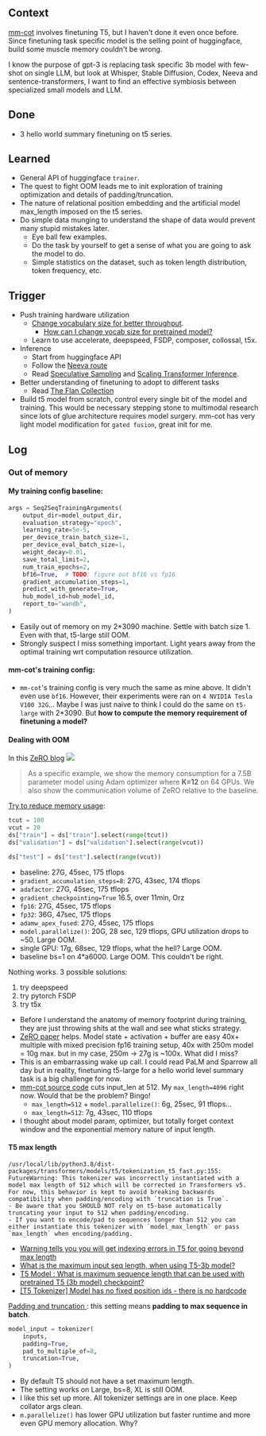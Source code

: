 ## Context
[mm-cot]() involves finetuning T5, but I haven't done it even once before. Since finetuning task specific model is the selling point of huggingface, build some muscle memory couldn't be wrong. 

I know the purpose of gpt-3 is replacing task specific 3b model with few-shot on single LLM, but look at Whisper, Stable Diffusion, Codex, Neeva and sentence-transformers, I want to find an effective symbiosis between specialized small models and LLM. 

## Done
- 3 hello world summary finetuning on t5 series. 

## Learned
- General API of huggingface `trainer`. 
- The quest to fight OOM leads me to init exploration of training optimization and details of padding/truncation. 
- The nature of relational position embedding and the artificial model max_length imposed on the t5 series. 
- Do simple data munging to understand the shape of data would prevent many stupid mistakes later. 
  - Eye ball few examples. 
  - Do the task by yourself to get a sense of what you are going to ask the model to do.
  - Simple statistics on the dataset, such as token length distribution, token frequency, etc.

## Trigger
- Push training hardware utilization
  - [Change vocabulary size for better throughput](https://twitter.com/karpathy/status/1621578354024677377). 
    - [How can I change vocab size for pretrained model?](https://github.com/huggingface/transformers/issues/237)
  - Learn to use accelerate, deepspeed, FSDP, composer, collossal, t5x. 
- Inference
  - Start from huggingface API
  - Follow the [Neeva route](https://twitter.com/neeva/status/1622640441064579076?s=12&t=MjCpOKlzFcDn81EVM_HUFg)
  - Read [Speculative Sampling](https://arxiv.org/abs/2302.01318) and [Scaling Transformer Inference](https://arxiv.org/abs/2211.05102). 
- Better understanding of finetuning to adopt to different tasks
  - Read [The Flan Collection](http://arxiv.org/abs/2301.13688)
- Build t5 model from scratch, control every single bit of the model and training. This would be necessary stepping stone to multimodal research since lots of glue architecture requires model surgery. mm-cot has very light model modification for `gated fusion`, great init for me. 


## Log
### Out of memory
#### My training config baseline:
```python
args = Seq2SeqTrainingArguments(
    output_dir=model_output_dir,
    evaluation_strategy="epoch",
    learning_rate=5e-5,
    per_device_train_batch_size=1,
    per_device_eval_batch_size=1,
    weight_decay=0.01,
    save_total_limit=2,
    num_train_epochs=2,
    bf16=True,  # TODO: figure out bf16 vs fp16
    gradient_accumulation_steps=1,
    predict_with_generate=True,
    hub_model_id=hub_model_id,
    report_to="wandb",
)
```
- Easily out of memory on my 2*3090 machine. Settle with batch size 1. Even with that, t5-large still OOM.
- Strongly suspect I miss something important. Light years away from the optimal training wrt computation resource utilization. 

#### mm-cot's training config:
- `mm-cot`'s training config is very much the same as mine above. It didn't even use `bf16`. However, their experiments were ran on `4 NVIDIA Tesla V100 32G`... Maybe I was just naive to think I could do the same on `t5-large` with 2*3090. But **how to compute the memory requirement of finetuning a model?**

#### Dealing with OOM
In this [ZeRO blog](https://www.microsoft.com/en-us/research/blog/ZeRO-deepspeed-new-system-optimizations-enable-training-models-with-over-100-billion-parameters/)
![](https://www.microsoft.com/en-us/research/uploads/prod/2020/02/DeepSpeed-Image-1.png)
>  As a specific example, we show the memory consumption for a 7.5B parameter model using Adam optimizer where **K=12** on 64 GPUs. We also show the communication volume of ZeRO relative to the baseline.

[Try to reduce memory usage](https://huggingface.co/docs/transformers/v4.18.0/en/performance):
```python
tcut = 100
vcut = 20
ds["train"] = ds["train"].select(range(tcut))
ds["validation"] = ds["validation"].select(range(vcut))

ds["test"] = ds["test"].select(range(vcut))
```
- baseline: 27G, 45sec, 175 tflops
- `gradient_accumulation_steps=8`: 27G, 43sec, 174 tflops
- `adafactor`: 27G, 45sec, 175 tflops
- `gradient_checkpointing=True` 16.5, over 11min, Orz
- `fp16`: 27G, 45sec, 175 tflops
- `fp32`: 36G, 47sec, 175 tflops
- `adamw_apex_fused`: 27G, 45sec, 175 tflops
- `model.parallelize()`: 20G, 28 sec, 129 tflops, GPU utilization drops to ~50. Large OOM. 
- single GPU: 17g, 68sec, 129 tflops, what the hell? Large OOM. 
- baseline bs=1 on 4*a6000. Large OOM. This couldn't be right. 


Nothing works. 3 possible solutions:
1. try deepspeed
2. try pytorch FSDP
3. try t5x

- Before I understand the anatomy of memory footprint during training, they are just throwing shits at the wall and see what sticks strategy. 
- [ZeRO paper](http://arxiv.org/abs/1910.02054) helps. Model state + activation + buffer are easy 40x+ multiple with mixed precision fp16 training setup, 40x with 250m model = 10g max. but in my case, 250m -> 27g is ~100x. What did I miss?
- This is an embarrassing wake up call. I could read PaLM and Sparrow all day but in reality, finetuning t5-large for a hello world level summary task is a big challenge for now. 
- [mm-cot source code](https://github.com/amazon-science/mm-cot/blob/main/main.py#L32) cuts input_len at 512. My `max_length=4096` right now. Would that be the problem? Bingo!
  - `max_length=512` + `model.parallelize()`: 6g, 25sec, 91 tflops...
  - `max_length=512`: 7g, 43sec, 110 tflops
- I thought about model param, optimizer, but totally forget context window and the exponential memory nature of input length. 

#### T5 max length
```
/usr/local/lib/python3.8/dist-packages/transformers/models/t5/tokenization_t5_fast.py:155: FutureWarning: This tokenizer was incorrectly instantiated with a model max length of 512 which will be corrected in Transformers v5.
For now, this behavior is kept to avoid breaking backwards compatibility when padding/encoding with `truncation is True`.
- Be aware that you SHOULD NOT rely on t5-base automatically truncating your input to 512 when padding/encoding.
- If you want to encode/pad to sequences longer than 512 you can either instantiate this tokenizer with `model_max_length` or pass `max_length` when encoding/padding.
```
- [Warning tells you you will get indexing errors in T5 for going beyond max length](https://github.com/huggingface/transformers/issues/16986#issuecomment-1112190230)
- [What is the maximum input seq length, when using T5-3b model?](https://github.com/google-research/text-to-text-transfer-transformer/issues/273)
- [T5 Model : What is maximum sequence length that can be used with pretrained T5 (3b model) checkpoint?](https://github.com/huggingface/transformers/issues/5204)
- [[T5 Tokenizer] Model has no fixed position ids - there is no hardcode](https://github.com/huggingface/transformers/pull/16990)

[Padding and truncation
](https://huggingface.co/docs/transformers/main/en/pad_truncation#padding-and-truncation): this setting means **padding to max sequence in batch**. 
```python
model_input = tokenizer(
    inputs,
    padding=True,
    pad_to_multiple_of=8,
    truncation=True,
)
```
- By default T5 should not have a set maximum length. 
- The setting works on Large, bs=8, XL is still OOM.
- I like this set up more. All tokenizer settings are in one place. Keep collator args clean.
- `m.parallelize()` has lower GPU utilization but faster runtime and more even GPU memory allocation. Why?
